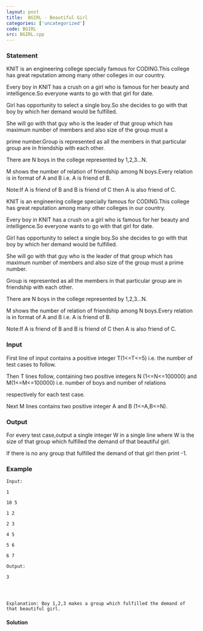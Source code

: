 ```yaml
---
layout: post
title:  BGIRL - Beautiful Girl
categories: ['uncategorized']
code: BGIRL
src: BGIRL.cpp
---
```


### **Statement**

KNIT is an engineering college specially famous for CODING.This college has
great reputation among many other colleges in our country.

Every boy in KNIT has a crush on a girl who is famous for her beauty and
intelligence.So everyone wants to go with that girl for date.

Girl has opportunity to select a single boy.So she decides to go with that boy
by which her demand would be fulfilled.

She will go with that guy who is the leader of that group which has maximum
number of members and also size of the group must a

prime number.Group is represented as all the members in that particular group
are in friendship with each other.

There are N boys in the college represented by 1,2,3...N.

M shows the number of relation of friendship among N boys.Every relation is in
format of A and B i.e. A is friend of B.

Note:If A is friend of B and B is friend of C then A is also friend of C.

KNIT is an engineering college specially famous for CODING.This college has
great reputation among many other colleges in our country.

Every boy in KNIT has a crush on a girl who is famous for her beauty and
intelligence.So everyone wants to go with that girl for date.

Girl has opportunity to select a single boy.So she decides to go with that boy
by which her demand would be fulfilled.

She will go with that guy who is the leader of that group which has maximum
number of members and also size of the group must a prime number.

Group is represented as all the members in that particular group are in
friendship with each other.

There are N boys in the college represented by 1,2,3...N.

M shows the number of relation of friendship among N boys.Every relation is in
format of A and B i.e. A is friend of B.

Note:If A is friend of B and B is friend of C then A is also friend of C.

### Input

First line of input contains a positive integer T(1<=T<=5) i.e. the number of
test cases to follow.

Then T lines follow, containing two positive integers N (1<=N<=100000) and
M(1<=M<=100000) i.e. number of boys and number of relations

respectively for each test case.

Next M lines contains two positive integer A and B (1<=A,B<=N).

### Output

For every test case,output a single integer W in a single line where W is the
size of that group which fulfilled the demand of that beautiful girl.

If there is no any group that fulfilled the demand of that girl then print -1.

### Example

    
    
    Input:
    1
    10 5
    1 2
    2 3
    4 5
    5 6
    6 7
    Output:
    3
    
    
    
    Explanation: Boy 1,2,3 makes a group which fulfilled the demand of that beautiful girl.



#### **Solution**



